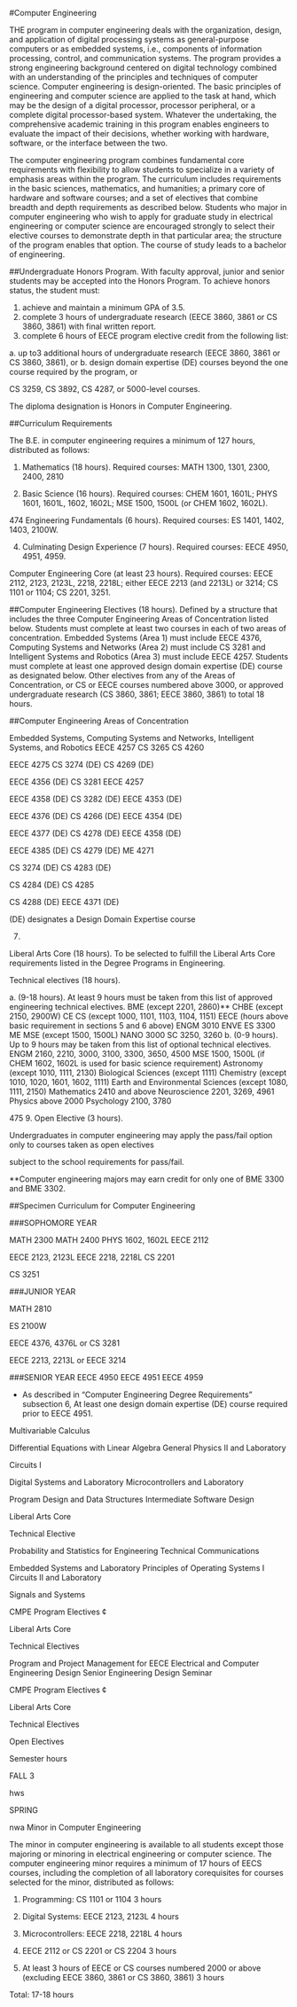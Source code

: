 
#Computer Engineering

THE program in computer engineering deals with the organization, design, and application of digital processing
systems as general-purpose computers or as embedded systems, i.e., components of information processing, control,
and communication systems. The program provides a strong engineering background centered on digital technology
combined with an understanding of the principles and techniques of computer science. Computer engineering is
design-oriented. The basic principles of engineering and computer science are applied to the task at hand, which
may be the design of a digital processor, processor peripheral, or a complete digital processor-based system.
Whatever the undertaking, the comprehensive academic training in this program enables engineers to evaluate the
impact of their decisions, whether working with hardware, software, or the interface between the two.

The computer engineering program combines fundamental core requirements with flexibility to allow students to
specialize in a variety of emphasis areas within the program. The curriculum includes requirements in the basic
sciences, mathematics, and humanities; a primary core of hardware and software courses; and a set of electives that
combine breadth and depth requirements as described below. Students who major in computer engineering who
wish to apply for graduate study in electrical engineering or computer science are encouraged strongly to select their
elective courses to demonstrate depth in that particular area; the structure of the program enables that option. The
course of study leads to a bachelor of engineering.

##Undergraduate Honors Program. 
With faculty approval, junior and senior students may be accepted into the
Honors Program. To achieve honors status, the student must:

1. achieve and maintain a minimum GPA of 3.5.
2. complete 3 hours of undergraduate research (EECE 3860, 3861 or CS 3860, 3861) with final written report.
3. complete 6 hours of EECE program elective credit from the following list:

a. up to3 additional hours of undergraduate research (EECE 3860, 3861 or CS 3860, 3861), or
b. design domain expertise (DE) courses beyond the one course required by the program, or

CS 3259, CS 3892, CS 4287, or
5000-level courses.


The diploma designation is Honors in Computer Engineering.

##Curriculum Requirements

The B.E. in computer engineering requires a minimum of 127 hours, distributed as follows:
1. Mathematics (18 hours). Required courses: MATH 1300, 1301, 2300, 2400, 2810

2. Basic Science (16 hours). Required courses: CHEM 1601, 1601L; PHYS 1601, 1601L, 1602, 1602L; MSE 1500,
1500L (or CHEM 1602, 1602L).

474
Engineering Fundamentals (6 hours). Required courses:
ES 1401, 1402, 1403, 2100W.

4. Culminating Design Experience (7 hours). Required courses: EECE 4950, 4951, 4959.

Computer Engineering Core (at least 23 hours). Required courses: EECE 2112, 2123, 2123L, 2218, 2218L;
either EECE 2213 (and 2213L) or 3214; CS 1101 or 1104; CS 2201, 3251.

##Computer Engineering Electives (18 hours). Defined by a structure that includes the three Computer Engineering
Areas of Concentration listed below. Students must complete at least two courses in each of two areas of
concentration. Embedded Systems (Area 1) must include EECE 4376, Computing Systems and Networks (Area
2) must include CS 3281 and Intelligent Systems and Robotics (Area 3) must include EECE 4257. Students must
complete at least one approved design domain expertise (DE) course as designated below. Other electives from
any of the Areas of Concentration, or CS or EECE courses numbered above 3000, or approved undergraduate
research (CS 3860, 3861; EECE 3860, 3861) to total 18 hours.

##Computer Engineering Areas of Concentration

Embedded Systems, Computing Systems and Networks, Intelligent Systems, and Robotics
EECE 4257 CS 3265 CS 4260

EECE 4275 CS 3274 (DE) CS 4269 (DE)

EECE 4356 (DE) CS 3281 EECE 4257

EECE 4358 (DE) CS 3282 (DE) EECE 4353 (DE)

EECE 4376 (DE) CS 4266 (DE) EECE 4354 (DE)

EECE 4377 (DE) CS 4278 (DE) EECE 4358 (DE)

EECE 4385 (DE) CS 4279 (DE) ME 4271

CS 3274 (DE) CS 4283 (DE)

CS 4284 (DE)
CS 4285

CS 4288 (DE)
EECE 4371 (DE)

(DE) designates a Design Domain Expertise course

7.

Liberal Arts Core (18 hours). To be selected to fulfill the Liberal Arts Core requirements listed in the Degree
Programs in Engineering.

Technical electives (18 hours).

a. (9-18 hours). At least 9 hours must be taken from this list of approved engineering technical electives.
BME (except 2201, 2860)**
CHBE (except 2150, 2900W)
CE
CS (except 1000, 1101, 1103, 1104, 1151)
EECE (hours above basic requirement in sections 5 and 6 above)
ENGM 3010
ENVE
ES 3300
ME
MSE (except 1500, 1500L)
NANO 3000
SC 3250, 3260
b. (0-9 hours). Up to 9 hours may be taken from this list of optional technical electives.
ENGM 2160, 2210, 3000, 3100, 3300, 3650, 4500
MSE 1500, 1500L (if CHEM 1602, 1602L is used for basic science requirement)
Astronomy (except 1010, 1111, 2130)
Biological Sciences (except 1111)
Chemistry (except 1010, 1020, 1601, 1602, 1111)
Earth and Environmental Sciences (except 1080, 1111, 2150)
Mathematics 2410 and above
Neuroscience 2201, 3269, 4961
Physics above 2000
Psychology 2100, 3780

475
9. Open Elective (3 hours).

Undergraduates in computer engineering may apply the pass/fail option only to courses taken as open electives

subject to the school requirements for pass/fail.

**Computer engineering majors may earn credit for only one of BME 3300 and BME 3302.

##Specimen Curriculum for Computer Engineering

###SOPHOMORE YEAR

MATH 2300
MATH 2400
PHYS 1602, 1602L
EECE 2112

EECE 2123, 2123L
EECE 2218, 2218L
CS 2201

CS 3251

###JUNIOR YEAR

MATH 2810

ES 2100W

EECE 4376, 4376L
or CS 3281

EECE 2213, 2213L
or EECE 3214

###SENIOR YEAR
EECE 4950
EECE 4951
EECE 4959

+ As described in “Computer Engineering Degree Requirements” subsection 6, At least one design domain expertise (DE) course required prior to EECE 4951.

Multivariable Calculus

Differential Equations with Linear Algebra
General Physics II and Laboratory

Circuits I

Digital Systems and Laboratory
Microcontrollers and Laboratory

Program Design and Data Structures
Intermediate Software Design

Liberal Arts Core

Technical Elective

Probability and Statistics for Engineering
Technical Communications

Embedded Systems and Laboratory
Principles of Operating Systems I
Circuits II and Laboratory

Signals and Systems

CMPE Program Electives ¢

Liberal Arts Core

Technical Electives

Program and Project Management for EECE
Electrical and Computer Engineering Design
Senior Engineering Design Seminar

CMPE Program Electives ¢

Liberal Arts Core

Technical Electives

Open Electives



Semester hours

FALL
3

hws

SPRING

nwa
Minor in Computer Engineering

The minor in computer engineering is available to all students except those majoring or minoring in electrical
engineering or computer science. The computer engineering minor requires a minimum of 17 hours of EECS
courses, including the completion of all laboratory corequisites for courses selected for the minor, distributed as
follows:

1. Programming: CS 1101 or 1104 3 hours
2. Digital Systems: EECE 2123, 2123L 4 hours
3. Microcontrollers: EECE 2218, 2218L 4 hours
4. EECE 2112 or CS 2201 or CS 2204 3 hours

5. At least 3 hours of EECE or CS courses
numbered 2000 or above (excluding
EECE 3860, 3861 or CS 3860, 3861) 3 hours

Total: 17-18 hours
